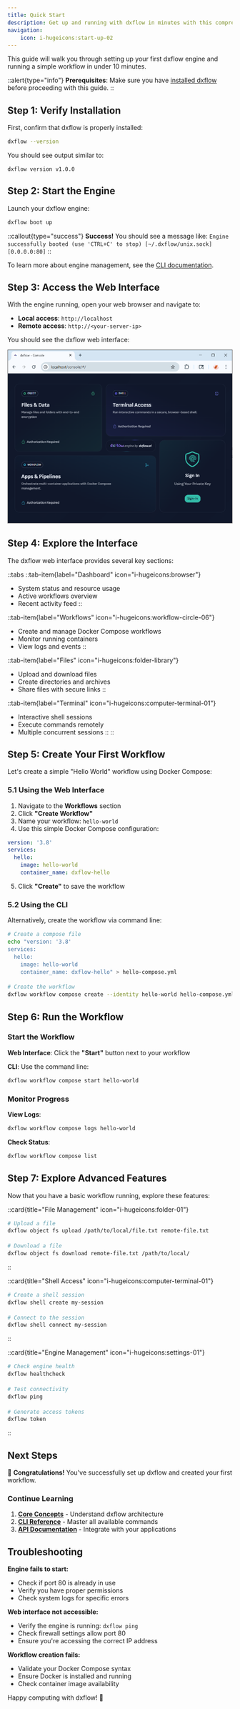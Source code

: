```yaml
---
title: Quick Start
description: Get up and running with dxflow in minutes with this comprehensive step-by-step guide
navigation:
    icon: i-hugeicons:start-up-02
---
```


This guide will walk you through setting up your first dxflow engine and running a simple workflow in under 10 minutes.

::alert{type="info"}
**Prerequisites**: Make sure you have [installed dxflow](/docs/getting-started/installation) before proceeding with this guide.
::

## Step 1: Verify Installation

First, confirm that dxflow is properly installed:

```bash
dxflow --version
```

You should see output similar to:
```
dxflow version v1.0.0
```

## Step 2: Start the Engine

Launch your dxflow engine:

```bash
dxflow boot up
```

::callout{type="success"}
**Success!** You should see a message like:
`Engine successfully booted (use 'CTRL+C' to stop) [~/.dxflow/unix.sock] [0.0.0.0:80]`
::

To learn more about engine management, see the [CLI documentation](/docs/cli/engine/boot).

## Step 3: Access the Web Interface

With the engine running, open your web browser and navigate to:

- **Local access**: `http://localhost`
- **Remote access**: `http://<your-server-ip>`

You should see the dxflow web interface:

![dxflow UI](/assets/ui_start_dark.png)

## Step 4: Explore the Interface

The dxflow web interface provides several key sections:

::tabs
  ::tab-item{label="Dashboard" icon="i-hugeicons:browser"}
  - System status and resource usage
  - Active workflows overview
  - Recent activity feed
  ::

  ::tab-item{label="Workflows" icon="i-hugeicons:workflow-circle-06"}
  - Create and manage Docker Compose workflows
  - Monitor running containers
  - View logs and events
  ::

  ::tab-item{label="Files" icon="i-hugeicons:folder-library"}
  - Upload and download files
  - Create directories and archives
  - Share files with secure links
  ::

  ::tab-item{label="Terminal" icon="i-hugeicons:computer-terminal-01"}
  - Interactive shell sessions
  - Execute commands remotely
  - Multiple concurrent sessions
  ::
::

## Step 5: Create Your First Workflow

Let's create a simple "Hello World" workflow using Docker Compose:

### 5.1 Using the Web Interface

1. Navigate to the **Workflows** section
2. Click **"Create Workflow"**
3. Name your workflow: `hello-world`
4. Use this simple Docker Compose configuration:

```yaml
version: '3.8'
services:
  hello:
    image: hello-world
    container_name: dxflow-hello
```

5. Click **"Create"** to save the workflow

### 5.2 Using the CLI

Alternatively, create the workflow via command line:

```bash
# Create a compose file
echo "version: '3.8'
services:
  hello:
    image: hello-world
    container_name: dxflow-hello" > hello-compose.yml

# Create the workflow
dxflow workflow compose create --identity hello-world hello-compose.yml
```

## Step 6: Run the Workflow

### Start the Workflow

**Web Interface**: Click the **"Start"** button next to your workflow

**CLI**: Use the command line:
```bash
dxflow workflow compose start hello-world
```

### Monitor Progress

**View Logs**:
```bash
dxflow workflow compose logs hello-world
```

**Check Status**:
```bash
dxflow workflow compose list
```

## Step 7: Explore Advanced Features

Now that you have a basic workflow running, explore these features:

::card{title="File Management" icon="i-hugeicons:folder-01"}
```bash
# Upload a file
dxflow object fs upload /path/to/local/file.txt remote-file.txt

# Download a file
dxflow object fs download remote-file.txt /path/to/local/
```
::

::card{title="Shell Access" icon="i-hugeicons:computer-terminal-01"}
```bash
# Create a shell session
dxflow shell create my-session

# Connect to the session
dxflow shell connect my-session
```
::

::card{title="Engine Management" icon="i-hugeicons:settings-01"}
```bash
# Check engine health
dxflow healthcheck

# Test connectivity
dxflow ping

# Generate access tokens
dxflow token
```
::

## Next Steps

🎉 **Congratulations!** You've successfully set up dxflow and created your first workflow.

### Continue Learning

1. **[Core Concepts](/docs/getting-started/concepts)** - Understand dxflow architecture
2. **[CLI Reference](/docs/cli)** - Master all available commands
3. **[API Documentation](/docs/api)** - Integrate with your applications

## Troubleshooting

**Engine fails to start:**
- Check if port 80 is already in use
- Verify you have proper permissions
- Check system logs for specific errors

**Web interface not accessible:**
- Verify the engine is running: `dxflow ping`
- Check firewall settings allow port 80
- Ensure you're accessing the correct IP address

**Workflow creation fails:**
- Validate your Docker Compose syntax
- Ensure Docker is installed and running
- Check container image availability

Happy computing with dxflow! 🚀
